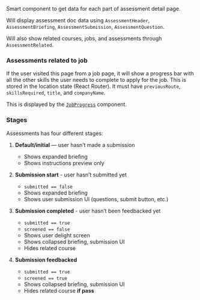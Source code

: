 Smart component to get data for each part of assessment detail page.

Will display assessment doc data using `AssessmentHeader`, `AssessmentBriefing`,
`AssessmentSubmission`, `AssessmentQuestion`.

Will also show related courses, jobs, and assessments through
`AssessmentRelated`.

### Assessments related to job

If the user visited this page from a job page, it will show a progress bar with
all the other skills the user needs to complete to apply for the job. This is
stored in the location state (React Router). It must have `previousRoute`,
`skillsRequired`, `title`, and `companyName`.

This is displayed by the [`JobProgress`](#jobprogress) component.

### Stages

Assessments has four different stages:

1. **Default/initial** — user hasn’t made a submission

   - Shows expanded briefing
   - Shows instructions preview only

2. **Submission start** - user hasn’t submitted yet

   - `submitted == false`
   - Shows expanded briefing
   - Shows user submission UI (questions, submit button, etc.)

3. **Submission completed** - user hasn’t been feedbacked yet

   - `submitted == true`
   - `screened == false`
   - Shows user delight screen
   - Shows collapsed briefing, submission UI
   - Hides related course

4. **Submission feedbacked**

   - `submitted == true`
   - `screened == true`
   - Shows collapsed briefing, submission UI
   - Hides related course **if pass**
